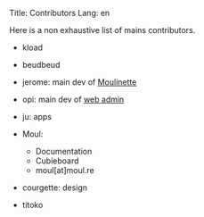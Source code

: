 Title: Contributors
Lang: en

Here is a non exhaustive list of mains contributors.

* kload

* beudbeud

* jerome: main dev of [Moulinette](moulinette)

* opi: main dev of [web admin](admin)

* ju: apps

* Moul: 
  * Documentation
  * Cubieboard
  * moul[at]moul.re

* courgette: design

* titoko
